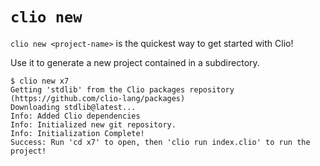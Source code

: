 # `clio new`

`clio new <project-name>` is the quickest way to get started with Clio!

Use it to generate a new project contained in a subdirectory.

```
$ clio new x7
Getting 'stdlib' from the Clio packages repository (https://github.com/clio-lang/packages)
Downloading stdlib@latest...
Info: Added Clio dependencies
Info: Initialized new git repository.
Info: Initialization Complete!
Success: Run 'cd x7' to open, then 'clio run index.clio' to run the project!
```
